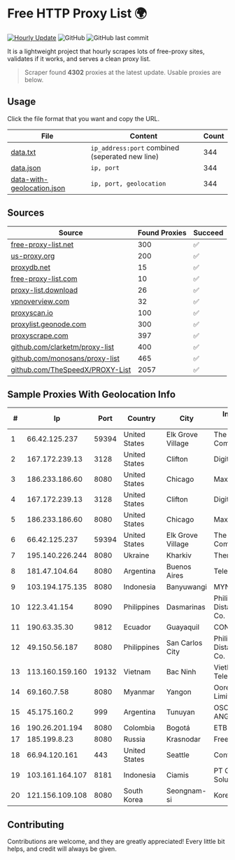 
# Free HTTP Proxy List 🌍

[![Hourly Update](https://github.com/mertguvencli/http-proxy-list/actions/workflows/main.yml/badge.svg?branch=main)](https://github.com/mertguvencli/http-proxy-list/actions/workflows/main.yml)
![GitHub](https://img.shields.io/github/license/mertguvencli/http-proxy-list)
![GitHub last commit](https://img.shields.io/github/last-commit/mertguvencli/http-proxy-list)

It is a lightweight project that hourly scrapes lots of free-proxy sites, validates if it works, and serves a clean proxy list.


> Scraper found **4302** proxies at the latest update. Usable proxies are below.

## Usage

Click the file format that you want and copy the URL.


|File|Content|Count|
|----|-------|-----|
|[data.txt](https://raw.githubusercontent.com/mertguvencli/http-proxy-list/main/proxy-list/data.txt)|`ip_address:port` combined (seperated new line)|344|
|[data.json](https://raw.githubusercontent.com/mertguvencli/http-proxy-list/main/proxy-list/data.json)|`ip, port`|344|
|[data-with-geolocation.json](https://raw.githubusercontent.com/mertguvencli/http-proxy-list/main/proxy-list/data-with-geolocation.json)|`ip, port, geolocation`|344|

## Sources

|Source|Found Proxies|Succeed|
|------|-------------|-------|
|[free-proxy-list.net](https://free-proxy-list.net)|300|✅|
|[us-proxy.org](https://www.us-proxy.org)|200|✅|
|[proxydb.net](http://proxydb.net)|15|✅|
|[free-proxy-list.com](https://free-proxy-list.com/?page=&port=&type%5B%5D=http&type%5B%5D=https&up_time=0&search=Search)|10|✅|
|[proxy-list.download](https://www.proxy-list.download/HTTP)|26|✅|
|[vpnoverview.com](https://vpnoverview.com/privacy/anonymous-browsing/free-proxy-servers)|32|✅|
|[proxyscan.io](https://www.proxyscan.io)|100|✅|
|[proxylist.geonode.com](https://proxylist.geonode.com/api/proxy-list?limit=300&page=1&sort_by=lastChecked&sort_type=desc&protocols=http,https)|300|✅|
|[proxyscrape.com](https://api.proxyscrape.com/v2/?request=displayproxies&protocol=http&timeout=10000&country=all&ssl=all&anonymity=all)|397|✅|
|[github.com/clarketm/proxy-list](https://raw.githubusercontent.com/clarketm/proxy-list/master/proxy-list-raw.txt)|400|✅|
|[github.com/monosans/proxy-list](https://raw.githubusercontent.com/monosans/proxy-list/main/proxies/http.txt)|465|✅|
|[github.com/TheSpeedX/PROXY-List](https://raw.githubusercontent.com/TheSpeedX/PROXY-List/master/http.txt)|2057|✅|


## Sample Proxies With Geolocation Info

|#|Ip|Port|Country|City|Internet Service Provider|
|-|--|----|-------|----|-------------------------|
|1|66.42.125.237|59394|United States|Elk Grove Village|The Constant Company|
|2|167.172.239.13|3128|United States|Clifton|DigitalOcean, LLC|
|3|186.233.186.60|8080|United States|Chicago|Maxihost LTDA|
|4|167.172.239.13|3128|United States|Clifton|DigitalOcean, LLC|
|5|186.233.186.60|8080|United States|Chicago|Maxihost LTDA|
|6|66.42.125.237|59394|United States|Elk Grove Village|The Constant Company|
|7|195.140.226.244|8080|Ukraine|Kharkiv|Therecom Ltd|
|8|181.47.104.64|8080|Argentina|Buenos Aires|Telecentro S.A.|
|9|103.194.175.135|8080|Indonesia|Banyuwangi|MYNET|
|10|122.3.41.154|8090|Philippines|Dasmarinas|Philippine Long Distance Telephone Co.|
|11|190.63.35.30|9812|Ecuador|Guayaquil|CONECEL|
|12|49.150.56.187|8080|Philippines|San Carlos City|Philippine Long Distance Telephone Co.|
|13|113.160.159.160|19132|Vietnam|Bac Ninh|VietNam Post and Telecom Corporation|
|14|69.160.7.58|8080|Myanmar|Yangon|Ooredoo Myanmar Limited|
|15|45.175.160.2|999|Argentina|Tunuyan|OSORIO SERGIO ANGELINO(NETVDU).|
|16|190.26.201.194|8080|Colombia|Bogotá|ETB - Colombia|
|17|185.199.8.23|8080|Russia|Krasnodar|Freedom LLC|
|18|66.94.120.161|443|United States|Seattle|Contabo Inc.|
|19|103.161.164.107|8181|Indonesia|Ciamis|PT Galuh Multidata Solution|
|20|121.156.109.108|8080|South Korea|Seongnam-si|Korea Telecom|



## Contributing

Contributions are welcome, and they are greatly appreciated! Every
little bit helps, and credit will always be given.

